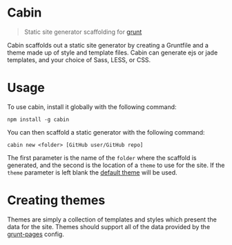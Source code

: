 # Cabin
> Static site generator scaffolding for [grunt](http://gruntjs.com/)

Cabin scaffolds out a static site generator by creating a Gruntfile and a theme made up of style and template files. Cabin can generate ejs or jade templates, and your choice of Sass, LESS, or CSS.

# Usage

To use cabin, install it globally with the following command:
```shell
npm install -g cabin
```

You can then scaffold a static generator with the following command:
```shell
cabin new <folder> [GitHub user/GitHub repo]
```

The first parameter is the name of the `folder` where the scaffold is generated, and the second is the location of a `theme` to use for the site. If the `theme` parameter is left blank the [default theme](https://github.com/ChrisWren) will be used.

# Creating themes

Themes are simply a collection of templates and styles which present the data for the site. Themes should support all of the data provided by the [grunt-pages](https://github.com/ChrisWren/grunt-pages) config.
